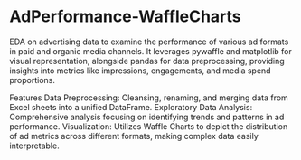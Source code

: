 # AdPerformance-WaffleCharts


EDA on advertising data to examine the performance of various ad formats in paid and organic media channels. It leverages pywaffle and matplotlib for visual representation, alongside pandas for data preprocessing, providing insights into metrics like impressions, engagements, and media spend proportions.

Features
Data Preprocessing: Cleansing, renaming, and merging data from Excel sheets into a unified DataFrame.
Exploratory Data Analysis: Comprehensive analysis focusing on identifying trends and patterns in ad performance.
Visualization: Utilizes Waffle Charts to depict the distribution of ad metrics across different formats, making complex data easily interpretable.
